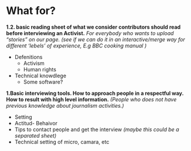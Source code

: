 
# What for?

**1.2. basic reading sheet of what we consider contributors should read before interviewing an Activist.**
_For everybody who wants to upload “stories” on our page._
_(see if we can do it in an interactive/merge way for different ‘lebels’ of experience, E.g BBC cooking manual )_

* Defenitions
  * Activism 
  * Human rights 
* Technical knowdlege 
  * Some software? 
  
  
**1.Basic interviewing tools. How to approach people in a respectful way. How to result with high level information.**
_(People who does not have previous knowledge about journalism activities.)_
* Setting 
* Actitud- Behaivor 
* Tips to contact people and get the interview _(maybe this could be a separated sheet)_ 
* Technical setting of micro, camara, etc 





